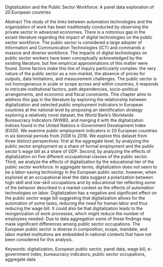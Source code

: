 Digitalization and the Public Sector Workforce: 
A panel data exploration of 20 European countries

Abstract
The study of the links between automation technologies and the organization of work has been traditionally conducted by observing the private sector in advanced economies. There is a notorious gap in the extant literature regarding the impact of digital technologies on the public sector workforce. The public sector is considered a large adopter of Information and Communication Technologies (ICT) and commands a massive and diverse workforce. The impacts of digital technologies on public sector workers have been conceptually acknowledged by the existing literature, but few empirical approximations of this matter were found. Some factors make this line of inquiry particularly complex: the very nature of the public sector as a non-market, the absence of prices for outputs, data limitations, and measurement challenges. The public sector is not homogeneous in scale or scope across and within countries, it responds to intricate institutional factors, path dependencies, socio-political arrangements, and economic and fiscal constraints. This chapter aims to address this gap in the literature by exploring the relationship between digitalization and selected public employment indicators in European countries at the national level by proposing an identification strategy exploring a relatively novel dataset, the World Bank’s Worldwide Bureaucracy Indicators (WWBI), and merging it with the digitalization indices found in the United Nations e-Government Development Index (EGDI). We examine public employment indicators in 20 European countries  in six biennial periods from 2008 to 2018. We explore this dataset from three distinct perspectives: first at the aggregate level, by analyzing the public sector employment as a share of formal employment and the public sector’s wage bill as a share of GDP. Second, by analyzing the effects of digitalization on five different occupational classes of the public sector. Third, we analyze the effects of digitalization by the educational tier of the public sector workforce. In aggregate terms, digitalization does not seem to be a labor-saving technology in the European public sector, however, when explored at an occupational level the data suggest a polarization between high-skill and low-skill occupations and by educational tier reflecting some of the behavior described in a market context as the effects of automation technologies on labor. Digitalization has a negative and significant effect on the public sector wage bill suggesting that digitalization allows for the automation of some tasks, reducing the need for human labor and thus reducing the wage bill. It could also be that digitalization leads to the reorganization of work processes, which might reduce the number of employees needed. Due to data aggregation some of these findings may mask significant differences among public sector occupations. The European public sector is diverse in composition, scope, mandate, and labor market institutions are embedded in national contexts that have not been considered for this analysis.

Keywords: digitalization, European public sector, panel data, wage bill, e-government index, bureaucracy indicators, public sector occupations, aggregate data
